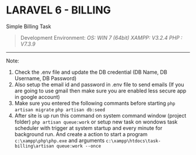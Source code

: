 # LARAVEL 6 - BILLING
Simple Billing Task

> Development Environment:
    *OS: WIN *7 (64bit)
    XAMPP: V3.2.4
    PHP : V7.3.9**

------------
Note: 
1. Check the .env file and update the DB credential (DB Name, DB Username, DB Password)
2. Also setup the email id and password in .env file to send emails (If you are going to use gmail then make sure you are enabled less secure app in google account)
3. Make sure you entered the following commants before starting 
`php artisan migrate`
`php artisan db:seed`
4. After site is up run this command on system command window (project folder)
`php artisan queue:work` 
or setup new task on wondows task scheduler with trigger at system startup and every minute for background run.
And create a action to start a program `c:\xampp\php\php.exe` and arguments `c:\xampp\htdocs\task-billing\artisan queue:work --once` 
